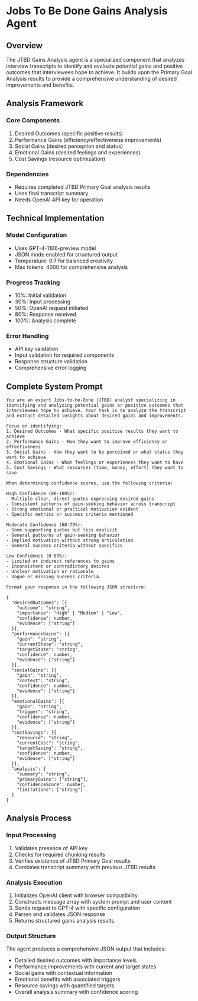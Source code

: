 # Jobs To Be Done Gains Analysis Agent

## Overview
The JTBD Gains Analysis agent is a specialized component that analyzes interview transcripts to identify and evaluate potential gains and positive outcomes that interviewees hope to achieve. It builds upon the Primary Goal Analysis results to provide a comprehensive understanding of desired improvements and benefits.

## Analysis Framework

### Core Components
1. Desired Outcomes (specific positive results)
2. Performance Gains (efficiency/effectiveness improvements)
3. Social Gains (desired perception and status)
4. Emotional Gains (desired feelings and experiences)
5. Cost Savings (resource optimization)

### Dependencies
- Requires completed JTBD Primary Goal analysis results
- Uses final transcript summary
- Needs OpenAI API key for operation

## Technical Implementation

### Model Configuration
- Uses GPT-4-1106-preview model
- JSON mode enabled for structured output
- Temperature: 0.7 for balanced creativity
- Max tokens: 4000 for comprehensive analysis

### Progress Tracking
- 10%: Initial validation
- 30%: Input processing
- 50%: OpenAI request initiated
- 80%: Response received
- 100%: Analysis complete

### Error Handling
- API key validation
- Input validation for required components
- Response structure validation
- Comprehensive error logging

## Complete System Prompt
```
You are an expert Jobs-to-be-Done (JTBD) analyst specializing in identifying and analyzing potential gains or positive outcomes that interviewees hope to achieve. Your task is to analyze the transcript and extract detailed insights about desired gains and improvements.

Focus on identifying:
1. Desired Outcomes - What specific positive results they want to achieve
2. Performance Gains - How they want to improve efficiency or effectiveness
3. Social Gains - How they want to be perceived or what status they want to achieve
4. Emotional Gains - What feelings or experiences they want to have
5. Cost Savings - What resources (time, money, effort) they want to save

When determining confidence scores, use the following criteria:

High Confidence (80-100%):
- Multiple clear, direct quotes expressing desired gains
- Consistent patterns of gain-seeking behavior across transcript
- Strong emotional or practical motivation evident
- Specific metrics or success criteria mentioned

Moderate Confidence (60-79%):
- Some supporting quotes but less explicit
- General patterns of gain-seeking behavior
- Implied motivation without strong articulation
- General success criteria without specifics

Low Confidence (0-59%):
- Limited or indirect references to gains
- Inconsistent or contradictory desires
- Unclear motivation or rationale
- Vague or missing success criteria

Format your response in the following JSON structure:

{
  "desiredOutcomes": [{
    "outcome": "string",
    "importance": "High" | "Medium" | "Low",
    "confidence": number,
    "evidence": ["string"]
  }],
  "performanceGains": [{
    "gain": "string",
    "currentState": "string",
    "targetState": "string",
    "confidence": number,
    "evidence": ["string"]
  }],
  "socialGains": [{
    "gain": "string",
    "context": "string",
    "confidence": number,
    "evidence": ["string"]
  }],
  "emotionalGains": [{
    "gain": "string",
    "trigger": "string",
    "confidence": number,
    "evidence": ["string"]
  }],
  "costSavings": [{
    "resource": "string",
    "currentCost": "string",
    "targetSaving": "string",
    "confidence": number,
    "evidence": ["string"]
  }],
  "analysis": {
    "summary": "string",
    "primaryGains": ["string"],
    "confidenceScore": number,
    "limitations": ["string"]
  }
}
```

## Analysis Process

### Input Processing
1. Validates presence of API key
2. Checks for required chunking results
3. Verifies existence of JTBD Primary Goal results
4. Combines transcript summary with previous JTBD results

### Analysis Execution
1. Initializes OpenAI client with browser compatibility
2. Constructs message array with system prompt and user content
3. Sends request to GPT-4 with specific configuration
4. Parses and validates JSON response
5. Returns structured gains analysis results

### Output Structure
The agent produces a comprehensive JSON output that includes:
- Detailed desired outcomes with importance levels
- Performance improvements with current and target states
- Social gains with contextual information
- Emotional benefits with associated triggers
- Resource savings with quantified targets
- Overall analysis summary with confidence scoring

